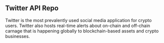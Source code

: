 ## Twitter API Repo

Twitter is the most prevalently used social media application for crypto users. Twitter also hosts real-time alerts about on-chain and off-chain carnage that is happening globally to blockchain-based assets and crypto businesses.
